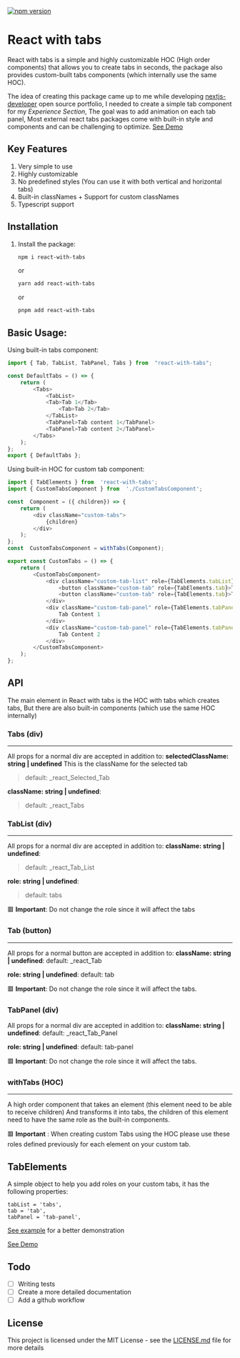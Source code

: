
[![npm version](https://badge.fury.io/js/react-with-tabs.svg)](https://badge.fury.io/js/react-with-tabs)

# React with tabs
React with tabs is a simple and highly customizable HOC (High order components) that allows you to create tabs in seconds, the package also provides custom-built tabs components (which internally use the same HOC).

The idea of creating this package came up to me while developing [nextjs-developer](https://github.com/ZakariaBenali/nextjs-portfolio) open source portfolio, I needed to create a simple tab component for my *Experience Section*, The goal was to add animation on each tab panel, Most external react tabs packages come with built-in style and components and can be challenging to optimize.
[See Demo](http://react-with-tabs-demo.zakariabenali.me/)

## Key Features

 1. Very simple to use
 2. Highly customizable 
 3. No predefined styles (You can use it with both vertical and horizontal tabs)
 4. Built-in classNames + Support for custom classNames
 5. Typescript support 
 
## Installation
 1. Install the package:
	 ```sh
    npm i react-with-tabs
	   ```
	   or 
	```sh
    yarn add react-with-tabs
	   ```
	   or
	 ```sh
    pnpm add react-with-tabs
	   ```
 
 ## Basic Usage:
Using built-in tabs component:
```js
import { Tab, TabList, TabPanel, Tabs } from  "react-with-tabs";

const DefaultTabs = () => {
	return (
		<Tabs>
			<TabList>
			<Tab>Tab 1</Tab>
				<Tab>Tab 2</Tab>
			</TabList>
			<TabPanel>Tab content 1</TabPanel>
			<TabPanel>Tab content 2</TabPanel>
		</Tabs>
	);
};
export { DefaultTabs };
```

Using built-in HOC for custom tab component:

```js
import { TabElements } from  'react-with-tabs';
import { CustomTabsComponent } from  './CustomTabsComponent';

const  Component = ({ children}) => {
	return (
		<div className="custom-tabs">
			{children}
		</div>
	);
};
const  CustomTabsComponent = withTabs(Component);

export const CustomTabs = () => {
	return (
		<CustomTabsComponent>
			<div className="custom-tab-list" role={TabElements.tabList}>
				<button className="custom-tab" role={TabElements.tab}>Tab 1</button>
				<button className="custom-tab" role={TabElements.tab}>Tab 2</button>	
			</div>
			<div className="custom-tab-panel" role={TabElements.tabPanel}>
				Tab Content 1
			</div>
			<div className="custom-tab-panel" role={TabElements.tabPanel}>
				Tab Content 2
			</div>
		</CustomTabsComponent>
	);
};
```

## API
The main element in React with tabs is the HOC with tabs which creates tabs, But there are also built-in components (which use the same HOC internally) 

### Tabs (div)
---
All props for a normal div are accepted in addition to: 
**selectedClassName: string | undefined**
This is the className for the selected tab 
> default: _react_Selected_Tab

**className: string  | undefined**:
> default: _react_Tabs

### TabList (div)
---
All props for a normal div are accepted in addition to: 
**className: string  | undefined**:
> default: _react_Tab_List

**role: string | undefined**:
> default: tabs

🟥 **Important**: Do not change the role since it will affect the tabs

### Tab (button)
---
All props for a normal button are accepted in addition to: 
**className: string  | undefined**:
default: _react_Tab

**role: string | undefined**:
default: tab

🟥 **Important**: Do not change the role since it will affect the tabs.

### TabPanel (div)

All props for a normal div are accepted in addition to: 
**className: string  | undefined**:
default: _react_Tab_Panel

**role: string | undefined**:
default: tab-panel

🟥 **Important**: Do not change the role since it will affect the tabs.


### withTabs (HOC)
---
A high order component that takes an element (this element need to be able to receive children) And transforms it into tabs, the children of this element need to have the same role as the built-in components.


🟥 **Important** : When creating custom Tabs using the HOC please use these roles defined previously for each element on your custom tab.

## TabElements

A simple object to help you add roles on your custom tabs, it has the following properties: 
```
tabList = 'tabs',
tab = 'tab',
tabPanel = 'tab-panel',
```


[See example](https://github.com/ZakariaBenali/react-with-tabs/tree/main/examples/vite-react) for a better demonstration

[See Demo](http://react-with-tabs-demo.zakariabenali.me/)

## Todo

 - [ ] Writing tests
 - [ ] Create a more detailed documentation
 - [ ] Add a github workflow 

## License
 This project is licensed under the MIT License - see the  [LICENSE.md](https://github.com/ZakariaBenali/react-with-tabs/blob/main/LICENSE)  file for more details
